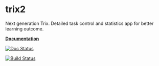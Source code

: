 trix2
=====
Next generation Trix. Detailed task control and statistics app for better learning outcome.

**[Documentation](http://trix2.readthedocs.org/en/latest/)**

[![Doc Status](https://readthedocs.org/projects/trix2/badge/?version=latest)](http://trix2.readthedocs.org/en/latest/)

[![Build Status](https://travis-ci.org/Elthan/trix2.svg?branch=master)](https://travis-ci.org/Elthan/trix2)
